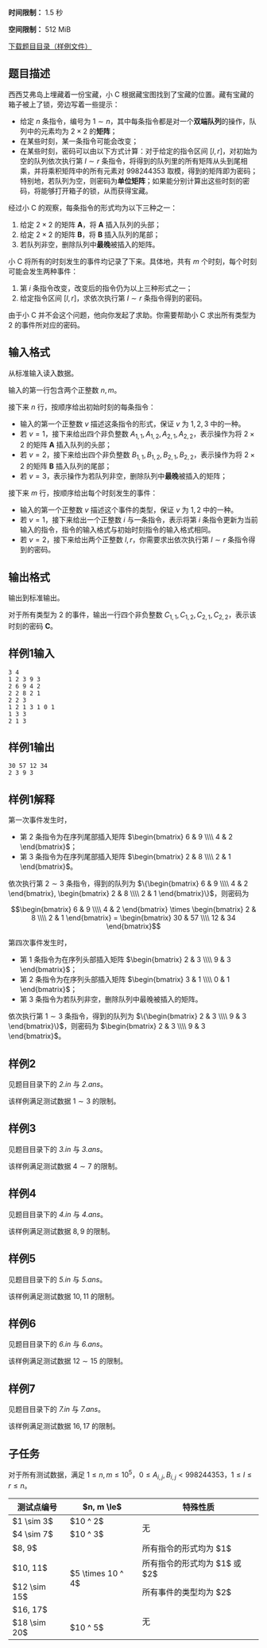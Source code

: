 


**时间限制：** 1.5 秒 


**空间限制：** 512 MiB

[下载题目目录（样例文件）](examples/CSP202312-4.zip)




## 题目描述

西西艾弗岛上埋藏着一份宝藏，小 C 根据藏宝图找到了宝藏的位置。藏有宝藏的箱子被上了锁，旁边写着一些提示：

- 给定 $n$ 条指令，编号为 $1 \sim n$，其中每条指令都是对一个**双端队列**的操作，队列中的元素均为 $2 \times 2$ 的**矩阵**；
- 在某些时刻，某一条指令可能会改变；
- 在某些时刻，密码可以由以下方式计算：对于给定的指令区间 $[l, r]$，对初始为空的队列依次执行第 $l \sim r$ 条指令，将得到的队列里的所有矩阵从头到尾相乘，并将乘积矩阵中的所有元素对 $998244353$ 取模，得到的矩阵即为密码；特别地，若队列为空，则密码为**单位矩阵**；如果能分别计算出这些时刻的密码，将能够打开箱子的锁，从而获得宝藏。

经过小 C 的观察，每条指令的形式均为以下三种之一：

1. 给定 $2 \times 2$ 的矩阵 $\mathbf{A}$，将 $\mathbf{A}$ 插入队列的头部；
2. 给定 $2 \times 2$ 的矩阵 $\mathbf{B}$，将 $\mathbf{B}$ 插入队列的尾部；
3. 若队列非空，删除队列中**最晚**被插入的矩阵。

小 C 将所有的时刻发生的事件均记录了下来。具体地，共有 $m$ 个时刻，每个时刻可能会发生两种事件：

1. 第 $i$ 条指令改变，改变后的指令仍为以上三种形式之一；
2. 给定指令区间 $[l, r]$，求依次执行第 $l \sim r$ 条指令得到的密码。

由于小 C 并不会这个问题，他向你发起了求助。你需要帮助小 C 求出所有类型为 $2$ 的事件所对应的密码。

## 输入格式

从标准输入读入数据。

输入的第一行包含两个正整数 $n, m$。

接下来 $n$ 行，按顺序给出初始时刻的每条指令：

- 输入的第一个正整数 $v$ 描述这条指令的形式，保证 $v$ 为 $1, 2, 3$ 中的一种。
- 若 $v = 1$，接下来给出四个非负整数 $A_{1, 1}, A_{1, 2}, A_{2, 1}, A_{2, 2}$，表示操作为将 $2 \times 2$ 的矩阵 $\mathbf{A}$ 插入队列的头部；
- 若 $v = 2$，接下来给出四个非负整数 $B_{1, 1}, B_{1, 2}, B_{2, 1}, B_{2, 2}$，表示操作为将 $2 \times 2$ 的矩阵 $\mathbf{B}$ 插入队列的尾部；
- 若 $v = 3$，表示操作为若队列非空，删除队列中**最晚**被插入的矩阵；

接下来 $m$ 行，按顺序给出每个时刻发生的事件：

- 输入的第一个正整数 $v$ 描述这个事件的类型，保证 $v$ 为 $1, 2$ 中的一种。
- 若 $v = 1$，接下来给出一个正整数 $i$ 与一条指令，表示将第 $i$ 条指令更新为当前输入的指令，指令的输入格式与初始时刻指令的输入格式相同。
- 若 $v = 2$，接下来给出两个正整数 $l, r$，你需要求出依次执行第 $l \sim r$ 条指令得到的密码。

## 输出格式

输出到标准输出。

对于所有类型为 $2$ 的事件，输出一行四个非负整数 $C_{1, 1}, C_{1, 2}, C_{2, 1}, C_{2, 2}$，表示该时刻的密码 $\mathbf{C}$。








## 样例1输入

```plain
3 4
1 2 3 9 3
2 6 9 4 2
2 2 8 2 1
2 2 3
1 2 1 3 1 0 1
1 3 3
2 1 3

```



## 样例1输出

```plain
30 57 12 34
2 3 9 3

```


## 样例1解释

第一次事件发生时，

- 第 $2$ 条指令为在序列尾部插入矩阵 $\begin{bmatrix} 6 & 9 \\\\ 4 & 2 \end{bmatrix}$；
- 第 $3$ 条指令为在序列尾部插入矩阵 $\begin{bmatrix} 2 & 8 \\\\ 2 & 1 \end{bmatrix}$。

依次执行第 $2 \sim 3$ 条指令，得到的队列为 $\{\begin{bmatrix} 6 & 9 \\\\ 4 & 2 \end{bmatrix}, \begin{bmatrix} 2 & 8 \\\\ 2 & 1 \end{bmatrix}\}$，则密码为

$$\begin{bmatrix} 6 & 9 \\\\ 4 & 2 \end{bmatrix} \times \begin{bmatrix} 2 & 8 \\\\ 2 & 1 \end{bmatrix} = \begin{bmatrix} 30 & 57 \\\\ 12 & 34 \end{bmatrix}$$

第四次事件发生时，

- 第 $1$ 条指令为在序列头部插入矩阵 $\begin{bmatrix} 2 & 3 \\\\ 9 & 3 \end{bmatrix}$；
- 第 $2$ 条指令为在序列头部插入矩阵 $\begin{bmatrix} 3 & 1 \\\\ 0 & 1 \end{bmatrix}$；
- 第 $3$ 条指令为若队列非空，删除队列中最晚被插入的矩阵。

依次执行第 $1 \sim 3$ 条指令，得到的队列为 $\{\begin{bmatrix} 2 & 3 \\\\ 9 & 3 \end{bmatrix}\}$，则密码为 $\begin{bmatrix} 2 & 3 \\\\ 9 & 3 \end{bmatrix}$。



## 样例2

见题目目录下的 *2.in* 与 *2.ans*。

该样例满足测试数据 $1 \sim 3$ 的限制。



## 样例3

见题目目录下的 *3.in* 与 *3.ans*。

该样例满足测试数据 $4 \sim 7$ 的限制。



## 样例4

见题目目录下的 *4.in* 与 *4.ans*。

该样例满足测试数据 $8, 9$ 的限制。



## 样例5

见题目目录下的 *5.in* 与 *5.ans*。

该样例满足测试数据 $10, 11$ 的限制。



## 样例6

见题目目录下的 *6.in* 与 *6.ans*。

该样例满足测试数据 $12 \sim 15$ 的限制。



## 样例7

见题目目录下的 *7.in* 与 *7.ans*。

该样例满足测试数据 $16, 17$ 的限制。

## 子任务

对于所有测试数据，满足 $1 \leq n, m \leq 10 ^ 5$，$0 \leq A_{i, j}, B_{i, j} < 998244353$，$1 \leq l \leq r \leq n$。

 
	


<table class="table table-bordered"><thead><tr><th rowspan="1">测试点编号</th><th rowspan="1">$n, m \le$</th><th rowspan="1">特殊性质</th></tr></thead><tbody><tr><td rowspan="1">$1 \sim 3$</td><td rowspan="1">$10 ^ 2$</td><td rowspan="2">无</td></tr><tr><td rowspan="1">$4 \sim 7$</td><td rowspan="1">$10 ^ 3$</td></tr><tr><td rowspan="1">$8, 9$</td><td rowspan="4">$5 \times 10 ^ 4$</td><td rowspan="1">所有指令的形式均为 $1$</td></tr><tr><td rowspan="1">$10, 11$</td><td rowspan="1">所有指令的形式均为 $1$ 或 $2$</td></tr><tr><td rowspan="1">$12 \sim 15$</td><td rowspan="1">所有事件的类型均为 $2$</td></tr><tr><td rowspan="1">$16, 17$</td><td rowspan="2">无</td></tr><tr><td rowspan="1">$18 \sim 20$</td><td rowspan="1">$10 ^ 5$</td></tr></tbody></table> 